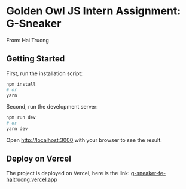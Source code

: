 # Golden Owl JS Intern Assignment: G-Sneaker
From: Hai Truong

## Getting Started

First, run the installation script:
```bash
npm install
# or
yarn
```

Second, run the development server:

```bash
npm run dev
# or
yarn dev
```

Open [http://localhost:3000](http://localhost:3000) with your browser to see the result.

## Deploy on Vercel

The project is deployed on Vercel, here is the link: [g-sneaker-fe-haitruong.vercel.app](g-sneaker-fe-haitruong.vercel.app)
